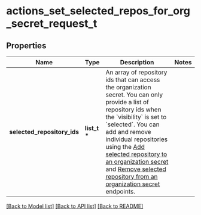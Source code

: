 # actions_set_selected_repos_for_org_secret_request_t

## Properties
Name | Type | Description | Notes
------------ | ------------- | ------------- | -------------
**selected_repository_ids** | **list_t \*** | An array of repository ids that can access the organization secret. You can only provide a list of repository ids when the &#x60;visibility&#x60; is set to &#x60;selected&#x60;. You can add and remove individual repositories using the [Add selected repository to an organization secret](https://docs.github.com/rest/actions/secrets#add-selected-repository-to-an-organization-secret) and [Remove selected repository from an organization secret](https://docs.github.com/rest/actions/secrets#remove-selected-repository-from-an-organization-secret) endpoints. | 

[[Back to Model list]](../README.md#documentation-for-models) [[Back to API list]](../README.md#documentation-for-api-endpoints) [[Back to README]](../README.md)


